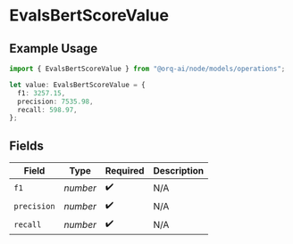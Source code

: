 # EvalsBertScoreValue

## Example Usage

```typescript
import { EvalsBertScoreValue } from "@orq-ai/node/models/operations";

let value: EvalsBertScoreValue = {
  f1: 3257.15,
  precision: 7535.98,
  recall: 598.97,
};
```

## Fields

| Field              | Type               | Required           | Description        |
| ------------------ | ------------------ | ------------------ | ------------------ |
| `f1`               | *number*           | :heavy_check_mark: | N/A                |
| `precision`        | *number*           | :heavy_check_mark: | N/A                |
| `recall`           | *number*           | :heavy_check_mark: | N/A                |